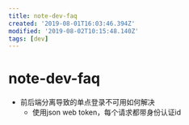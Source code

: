 ```yaml
---
title: note-dev-faq
created: '2019-08-01T16:03:46.394Z'
modified: '2019-08-02T10:15:48.140Z'
tags: [dev]
---
```


# note-dev-faq

- 前后端分离导致的单点登录不可用如何解决
    - 使用json web token，每个请求都带身份认证id


